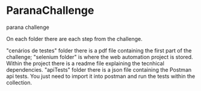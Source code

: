 # ParanaChallenge
parana challenge

On each folder there are each step from the challenge.

"cenários de testes" folder there is a pdf file containing the first part of the challenge;
"selenium folder" is where the web automation project is stored. Within the project there is a readme file explaining the tecnhical dependencies.
"apiTests" folder there is a json file containing the Postman api tests. You just need to import it into postman and run the tests within the collection. 
